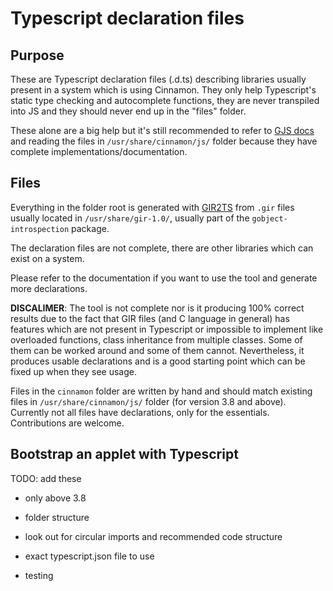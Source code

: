 # Typescript declaration files

## Purpose

These are Typescript declaration files (.d.ts) describing libraries usually present in a system which is using Cinnamon. They only help Typescript's static type checking and autocomplete functions, they are never transpiled into JS and they should never end up in the "files" folder.

These alone are a big help but it's still recommended to refer to [GJS docs](https://gjs-docs.gnome.org/) and reading the files in `/usr/share/cinnamon/js/` folder because they have complete implementations/documentation.

## Files

Everything in the folder root is generated with [GIR2TS](https://github.com/Gr3q/GIR2TS) from ```.gir``` files usually located in ```/usr/share/gir-1.0/```, usually part of the ```gobject-introspection``` package.

The declaration files are not complete, there are other libraries which can exist on a system.

Please refer to the documentation if you want to use the tool and generate more declarations.

**DISCALIMER**: The tool is not complete nor is it producing 100% correct results due to the fact that GIR files (and C language in general) has features which are not present in Typescript or impossible to implement like overloaded functions, class inheritance from multiple classes. Some of them can be worked around and some of them cannot. Nevertheless, it produces usable declarations and is a good starting point which can be fixed up when they see usage.

Files in the ```cinnamon``` folder are written by hand and should match existing files in `/usr/share/cinnamon/js/` folder (for version 3.8 and above). Currently not all files have declarations, only for the essentials. Contributions are welcome.

## Bootstrap an applet with Typescript

TODO: add these

* only above 3.8

* folder structure

* look out for circular imports and recommended code structure

* exact typescript.json file to use

* testing